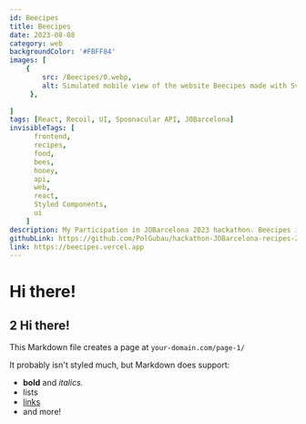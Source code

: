```yaml
---
id: Beecipes
title: Beecipes
date: 2023-08-08
category: web
backgroundColor: '#FBFF84'
images: [
    {
        src: /Beecipes/0.webp,
        alt: Simulated mobile view of the website Beecipes made with SvelteKit,
     },
     
]
tags: [React, Recoil, UI, Spoonacular API, JOBarcelona]
invisibleTags: [
      frontend,
      recipes,
      food,
      bees,
      honey,
      api,
      web,
      react,
      Styled Components,
      ui
    ]
description: My Participation in JOBarcelona 2023 hackathon. Beecipes is a recipe app that uses the Spoonacular API to fetch recipes and display them in a user-friendly way.
githubLink: https://github.com/PolGubau/hackathon-JOBarcelona-recipes-2023,
link: https://beecipes.vercel.app
---
```


# Hi there!
## 2 Hi there! 

This Markdown file creates a page at `your-domain.com/page-1/`

It probably isn't styled much, but Markdown does support:
- **bold** and _italics._
- lists
- [links](https://astro.build)
- and more!
